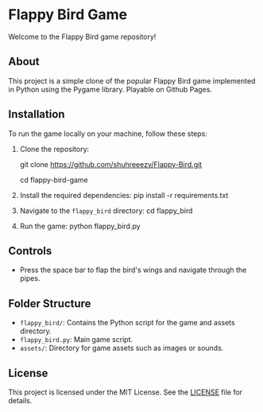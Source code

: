 # Flappy Bird Game

Welcome to the Flappy Bird game repository!

## About

This project is a simple clone of the popular Flappy Bird game implemented in Python using the Pygame library. Playable on Github Pages.

## Installation

To run the game locally on your machine, follow these steps:

1. Clone the repository:

   git clone https://github.com/shuhreeezy/Flappy-Bird.git
   
   cd flappy-bird-game
3. Install the required dependencies:
      pip install -r requirements.txt
4. Navigate to the `flappy_bird` directory:
      cd flappy_bird
5. Run the game:
      python flappy_bird.py


## Controls

- Press the space bar to flap the bird's wings and navigate through the pipes.

## Folder Structure

- `flappy_bird/`: Contains the Python script for the game and assets directory.
- `flappy_bird.py`: Main game script.
- `assets/`: Directory for game assets such as images or sounds.

## License

This project is licensed under the MIT License. See the [LICENSE](LICENSE) file for details.


